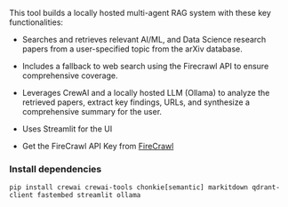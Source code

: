 This tool builds a locally hosted multi-agent RAG system with these key functionalities:

- Searches and retrieves relevant AI/ML, and Data Science research papers from a user-specified topic from the arXiv database.

- Includes a fallback to web search using the Firecrawl API to ensure comprehensive coverage.

- Leverages CrewAI and a locally hosted LLM (Ollama) to analyze the retrieved papers, extract key findings, URLs, and synthesize a comprehensive summary for the user.

- Uses Streamlit for the UI

- Get the FireCrawl API Key from [FireCrawl](https://www.firecrawl.dev/)

### Install dependencies
```pip install crewai crewai-tools chonkie[semantic] markitdown qdrant-client fastembed streamlit ollama```
